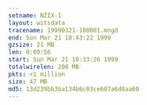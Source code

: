 ```yaml
---
setname: NZIX-I
layout: witsdata
tracename: 19990321-100001.mngd
end: Sun Mar 21 10:43:22 1999
gzsize: 21 MB
len: 0:09:56
start: Sun Mar 21 10:33:26 1999
totalwirelen: 208 MB
pkts: <1 million
size: 47 MB
md5: 13d239bb3ba134b6c03ce607a6d8aa60
---
```

